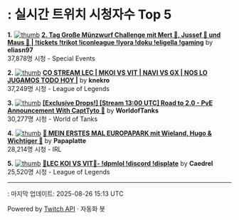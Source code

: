 # : 실시간 트위치 시청자수 Top 5

**1.** [![thumb](https://static-cdn.jtvnw.net/previews-ttv/live_user_eliasn97-320x180.jpg)](https://twitch.tv/eliasn97)
**[2. Tag Große Münzwurf Challenge mit Mert 🐴, Jussef 📐 und Maus 🐀 | !tickets !trikot !iconleague !lyora !doku !eligella !gaming](https://twitch.tv/eliasn97)** by **eliasn97**<br>37,878명 시청  - Special Events

**2.** [![thumb](https://static-cdn.jtvnw.net/previews-ttv/live_user_knekro-320x180.jpg)](https://twitch.tv/knekro)
**[CO STREAM LEC | MKOI VS VIT | NAVI VS GX |  NOS LO JUGAMOS TODO HOY |](https://twitch.tv/knekro)** by **knekro**<br>37,249명 시청  - League of Legends

**3.** [![thumb](https://static-cdn.jtvnw.net/previews-ttv/live_user_worldoftanks-320x180.jpg)](https://twitch.tv/WorldofTanks)
**[[Exclusive Drops!] [Stream 13:00 UTC] Road to 2.0 - PvE Announcement With CaptTyto 🦉](https://twitch.tv/WorldofTanks)** by **WorldofTanks**<br>30,277명 시청  - World of Tanks

**4.** [![thumb](https://static-cdn.jtvnw.net/previews-ttv/live_user_papaplatte-320x180.jpg)](https://twitch.tv/Papaplatte)
**[🎢 MEIN ERSTES MAL EUROPAPARK mit Wieland, Hugo & Wichtiger 🎢](https://twitch.tv/Papaplatte)** by **Papaplatte**<br>28,214명 시청  - IRL

**5.** [![thumb](https://static-cdn.jtvnw.net/previews-ttv/live_user_caedrel-320x180.jpg)](https://twitch.tv/Caedrel)
**[🔴LEC KOI VS VIT🔴-  !dpmlol !discord !displate](https://twitch.tv/Caedrel)** by **Caedrel**<br>25,520명 시청  - League of Legends


---
: 마지막 업데이트: 2025-08-26 15:13 UTC

Powered by [Twitch API](https://dev.twitch.tv/docs/api/reference) · 자동화 봇